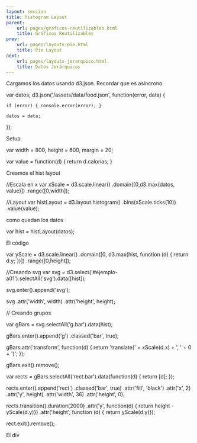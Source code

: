 ```yaml
---
layout: seccion
title: Histogram Layout
parent:
    url: pages/graficos-reutilizables.html
    title: Gráficos Reutilizables
prev:
    url: pages/layouts-pie.html
    title: Pie Layout
next:
    url: pages/layouts-jerarquico.html
    title: Datos Jerárquicos
---
```


Cargamos los datos usando d3.json. Recordar que es asincrono.

<div class="runnable" id="code-a01">
var datos;
d3.json('/assets/data/food.json', function(error, data) {

    if (error) { console.error(error); }

    datos = data;
});
</div>
<script>codeBlock().editor('#code-a01').init();</script>

Setup

<div class="runnable" id="code-a02">
var width  = 800,
    height = 600,
    margin = 20;

var value = function(d) { return d.calorias; }
</div>
<script>codeBlock().editor('#code-a02').init();</script>

Creamos el hist layout

<div class="runnable" id="code-a03">
//Escala en x
var xScale = d3.scale.linear()
    .domain([0,d3.max(datos, value)])
    .range([0,width]);

//Layout
var histLayout = d3.layout.histogram()
    .bins(xScale.ticks(10))
    .value(value);
</div>
<script>codeBlock().editor('#code-a03').init();</script>

como quedan los datos

<div class="runnable" id="code-a04">
var hist = histLayout(datos);
</div>
<script>codeBlock().editor('#code-a04').init();</script>




El código

<div class="runnable" id="code-a05">

var yScale = d3.scale.linear()
    .domain([0, d3.max(hist, function (d) { return d.y; })])
    .range([0,height]);

//Creando svg
var svg = d3.select('#ejemplo-a01').selectAll('svg').data([hist]);

svg.enter().append('svg');

svg
    .attr('width', width)
    .attr('height', height);

// Creando grupos

var gBars = svg.selectAll('g.bar').data(hist);

gBars.enter().append('g')
    .classed('bar', true);

gBars.attr('transform', function(d) {
    return 'translate(' + xScale(d.x) + ', ' + 0 + ')';
});

gBars.exit().remove();

var rects = gBars.selectAll('rect.bar').data(function(d) { return [d]; });

rects.enter().append('rect')
    .classed('bar', true)
    .attr('fill', 'black')
    .attr('x', 2)
    .attr('y', height)
    .attr('width', 36)
    .attr('height', 0);

rects.transition().duration(2000)
    .attr('y', function(d) { return height - yScale(d.y)})
    .attr('height', function (d) { return yScale(d.y)});

rect.exit().remove();

</div>
<script>codeBlock().editor('#code-a05').init();</script>

El div

<div class="ejemplo">
    <div id="ejemplo-a01"></div>
</div>
